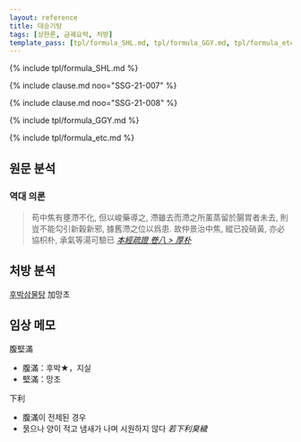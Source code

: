 ```yaml
---
layout: reference
title: 대승기탕
tags: [상한론, 금궤요략, 처방]
template_pass: [tpl/formula_SHL.md, tpl/formula_GGY.md, tpl/formula_etc.md]
---
```



{% include tpl/formula_SHL.md %}

{% include clause.md noo="SSG-21-007" %}

{% include clause.md noo="SSG-21-008" %}

{% include tpl/formula_GGY.md %}

{% include tpl/formula_etc.md %}




## 원문 분석

### 역대 의론


> 苟中焦有壅滯不化, 但以峻藥導之, 滯雖去而滯之所薰蒸留於腸胃者未去, 則豈不能勾引新穀新邪, 據舊滯之位以爲患. 故仲景治中焦, 縱已投硝黃, 亦必協枳朴, 承氣等湯可驗已 _[本經疏證 卷八 > 厚朴](https://mediclassics.kr/books/154/volume/8#content_91)_


## 처방 분석

[후박삼물탕]({{site.formulaurl}}/후박삼물탕) 加망초

## 임상 메모

腹堅滿
* 腹滿：후박★，지실
* 堅滿：망초

下利
* 腹滿이 전제된 경우
* 묽으나 양이 적고 냄새가 나며 시원하지 않다 _若下利臭穢_
